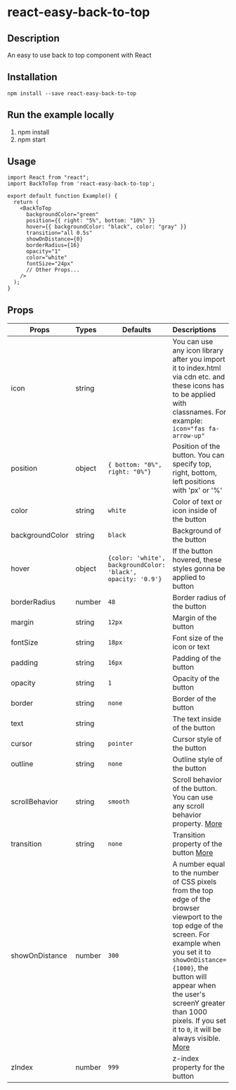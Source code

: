 # react-easy-back-to-top

## Description

An easy to use back to top component with React

## Installation

`npm install --save react-easy-back-to-top`

## Run the example locally

1. npm install
2. npm start

## Usage

```
import React from "react";
import BackToTop from 'react-easy-back-to-top';

export default function Example() {
  return (
    <BackToTop
      backgroundColor="green"
      position={{ right: "5%", bottom: "10%" }}
      hover={{ backgroundColor: "black", color: "gray" }}
      transition="all 0.5s"
      showOnDistance={0}
      borderRadius={16}
      opacity="1"
      color="white"
      fontSize="24px"
      // Other Props...
    />
  );
}

```

## Props

| Props           | Types  | Defaults                                                     | Descriptions                                                                                                                                                                                                                                                                                                                                                                  |
| --------------- | :----- | ------------------------------------------------------------ | :---------------------------------------------------------------------------------------------------------------------------------------------------------------------------------------------------------------------------------------------------------------------------------------------------------------------------------------------------------------------------- |
| icon            | string |                                                              | You can use any icon library after you import it to index.html via cdn etc. and these icons has to be applied with classnames. For example: `icon="fas fa-arrow-up"`                                                                                                                                                                                                                                                                                |
| position        | object | `{ bottom: "0%", right: "0%"}`                               | Position of the button. You can specify top, right, bottom, left positions with 'px' or '%'                                                                                                                                                                                                                                                                                   |
| color           | string | `white`                                                      | Color of text or icon inside of the button                                                                                                                                                                                                                                                                                                                                    |
| backgroundColor | string | `black`                                                      | Background of the button                                                                                                                                                                                                                                                                                                                                                      |
| hover           | object | `{color: 'white', backgroundColor: 'black', opacity: '0.9'}` | If the button hovered, these styles gonna be applied to button                                                                                                                                                                                                                                                                                                                |
| borderRadius    | number | `48`                                                         | Border radius of the button                                                                                                                                                                                                                                                                                                                                                   |
| margin          | string | `12px`                                                       | Margin of the button                                                                                                                                                                                                                                                                                                                                                          |
| fontSize        | string | `18px`                                                       | Font size of the icon or text                                                                                                                                                                                                                                                                                                                                                 |
| padding         | string | `16px`                                                       | Padding of the button                                                                                                                                                                                                                                                                                                                                                         |
| opacity         | string | `1`                                                          | Opacity of the button                                                                                                                                                                                                                                                                                                                                                         |
| border          | string | `none`                                                       | Border of the button                                                                                                                                                                                                                                                                                                                                                          |
| text            | string |                                                              | The text inside of the button                                                                                                                                                                                                                                                                                                                                                 |
| cursor          | string | `pointer`                                                    | Cursor style of the button                                                                                                                                                                                                                                                                                                                                                    |
| outline         | string | `none`                                                       | Outline style of the button                                                                                                                                                                                                                                                                                                                                                   |
| scrollBehavior  | string | `smooth`                                                     | Scroll behavior of the button. You can use any scroll behavior property. [More](https://developer.mozilla.org/en-US/docs/Web/CSS/scroll-behavior)                                                                                                                                                                                                                             |
| transition      | string | `none`                                                       | Transition property of the button [More](https://developer.mozilla.org/en-US/docs/Web/CSS/transition)                                                                                                                                                                                                                                                                         |
| showOnDistance  | number | `300`                                                        | A number equal to the number of CSS pixels from the top edge of the browser viewport to the top edge of the screen. For example when you set it to `showOnDistance={1000}`, the button will appear when the user's screenY greater than 1000 pixels. If you set it to `0`, it will be always visible. [More](https://developer.mozilla.org/en-US/docs/Web/API/Window/screenY) |
| zIndex          | number | `999`                                                        | z-index property for the button                                                                                                                                                                                                                                                                                                                                               |
